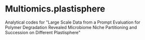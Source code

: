 # Multiomics.plastisphere
Analytical codes for "Large Scale Data from a Prompt Evaluation for Polymer Degradation Revealed Microbiome Niche Partitioning and Succession on Different Plastisphere"
